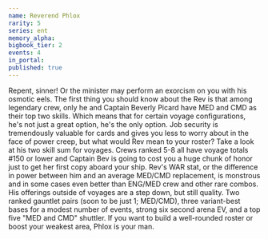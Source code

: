 ```yaml
---
name: Reverend Phlox
rarity: 5
series: ent
memory_alpha:
bigbook_tier: 2
events: 4
in_portal:
published: true
---
```


Repent, sinner! Or the minister may perform an exorcism on you with his osmotic eels. The first thing you should know about the Rev is that among legendary crew, only he and Captain Beverly Picard have MED and CMD as their top two skills. Which means that for certain voyage configurations, he's not just a great option, he's the only option. Job security is tremendously valuable for cards and gives you less to worry about in the face of power creep, but what would Rev mean to your roster?
Take a look at his two skill sum for voyages. Crews ranked 5-8 all have voyage totals #150 or lower and Captain Bev is going to cost you a huge chunk of honor just to get her first copy aboard your ship. Rev's WAR stat, or the difference in power between him and an average MED/CMD replacement, is monstrous and in some cases even better than ENG/MED crew and other rare combos. His offerings outside of voyages are a step down, but still quality. Two ranked gauntlet pairs (soon to be just 1; MED/CMD), three variant-best bases for a modest number of events, strong six second arena EV, and a top five "MED and CMD" shuttler. If you want to build a well-rounded roster or boost your weakest area, Phlox is your man.
